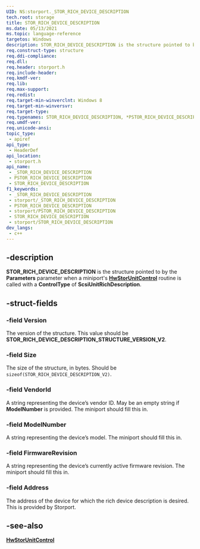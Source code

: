```yaml
---
UID: NS:storport._STOR_RICH_DEVICE_DESCRIPTION
tech.root: storage
title: STOR_RICH_DEVICE_DESCRIPTION
ms.date: 05/13/2021
ms.topic: language-reference
targetos: Windows
description: STOR_RICH_DEVICE_DESCRIPTION is the structure pointed to by the Parameters parameter when a miniport's HwStorUnitControl routine is called with a ControlType of ScsiUnitRichDescription.
req.construct-type: structure
req.ddi-compliance: 
req.dll: 
req.header: storport.h
req.include-header: 
req.kmdf-ver: 
req.lib: 
req.max-support: 
req.redist: 
req.target-min-winverclnt: Windows 8
req.target-min-winversvr: 
req.target-type: 
req.typenames: STOR_RICH_DEVICE_DESCRIPTION, *PSTOR_RICH_DEVICE_DESCRIPTION
req.umdf-ver: 
req.unicode-ansi: 
topic_type:
 - apiref
api_type:
 - HeaderDef
api_location:
 - storport.h
api_name:
 - _STOR_RICH_DEVICE_DESCRIPTION
 - PSTOR_RICH_DEVICE_DESCRIPTION
 - STOR_RICH_DEVICE_DESCRIPTION
f1_keywords:
 - _STOR_RICH_DEVICE_DESCRIPTION
 - storport/_STOR_RICH_DEVICE_DESCRIPTION
 - PSTOR_RICH_DEVICE_DESCRIPTION
 - storport/PSTOR_RICH_DEVICE_DESCRIPTION
 - STOR_RICH_DEVICE_DESCRIPTION
 - storport/STOR_RICH_DEVICE_DESCRIPTION
dev_langs:
 - c++
---
```


## -description

**STOR_RICH_DEVICE_DESCRIPTION** is the structure pointed to by the **Parameters** parameter when a miniport's [**HwStorUnitControl**](nc-storport-hw_unit_control.md) routine is called with a **ControlType** of **ScsiUnitRichDescription**.

## -struct-fields

### -field Version

The version of the structure. This value should be **STOR_RICH_DEVICE_DESCRIPTION_STRUCTURE_VERSION_V2**.

### -field Size

The size of the structure, in bytes.  Should be ```sizeof(STOR_RICH_DEVICE_DESCRIPTION_V2)```.

### -field VendorId

A string representing the device’s vendor ID. May be an empty string if **ModelNumber** is provided. The miniport should fill this in.

### -field ModelNumber

A string representing the device’s model. The miniport should fill this in.

### -field FirmwareRevision

A string representing the device’s currently active firmware revision. The miniport should fill this in.

### -field Address

The address of the device for which the rich device description is desired. This is provided by Storport.

## -see-also

[**HwStorUnitControl**](nc-storport-hw_unit_control.md)
